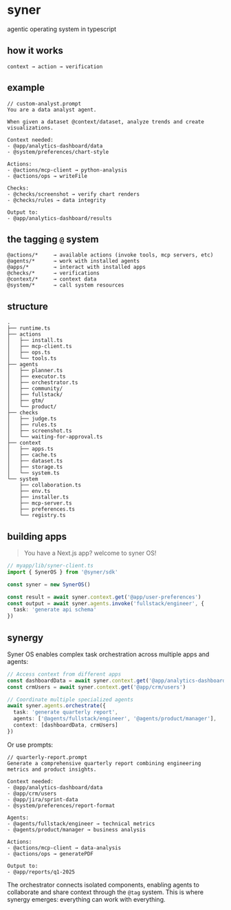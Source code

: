 # syner

agentic operating system in typescript

## how it works
```
context → action → verification
```

## example
```
// custom-analyst.prompt
You are a data analyst agent.

When given a dataset @context/dataset, analyze trends and create visualizations.

Context needed:
- @app/analytics-dashboard/data
- @system/preferences/chart-style

Actions:
- @actions/mcp-client → python-analysis
- @actions/ops → writeFile

Checks:
- @checks/screenshot → verify chart renders
- @checks/rules → data integrity

Output to:
- @app/analytics-dashboard/results
```

## the tagging `@` system
```
@actions/*     → available actions (invoke tools, mcp servers, etc)
@agents/*      → work with installed agents
@apps/*        → interact with installed apps
@checks/*      → verifications
@context/*     → context data
@system/*      → call system resources
```

## structure
```
.
├── runtime.ts
├── actions
│   ├── install.ts
│   ├── mcp-client.ts
│   ├── ops.ts
│   └── tools.ts
├── agents
│   ├── planner.ts
│   ├── executor.ts
│   ├── orchestrator.ts
│   ├── community/
│   ├── fullstack/
│   ├── gtm/
│   └── product/
├── checks
│   ├── judge.ts
│   ├── rules.ts
│   ├── screenshot.ts
│   └── waiting-for-approval.ts
├── context
│   ├── apps.ts
│   ├── cache.ts
│   ├── dataset.ts
│   ├── storage.ts
│   └── system.ts
└── system
    ├── collaboration.ts
    ├── env.ts
    ├── installer.ts
    ├── mcp-server.ts
    ├── preferences.ts
    └── registry.ts
```

## building apps
> You have a Next.js app? welcome to syner OS!
```ts
// myapp/lib/syner-client.ts
import { SynerOS } from '@syner/sdk'

const syner = new SynerOS()

const result = await syner.context.get('@app/user-preferences')
const output = await syner.agents.invoke('fullstack/engineer', {
  task: 'generate api schema'
})
```

## synergy

Syner OS enables complex task orchestration across multiple apps and agents:

```ts
// Access context from different apps
const dashboardData = await syner.context.get('@app/analytics-dashboard/data')
const crmUsers = await syner.context.get('@app/crm/users')

// Coordinate multiple specialized agents
await syner.agents.orchestrate({
  task: 'generate quarterly report',
  agents: ['@agents/fullstack/engineer', '@agents/product/manager'],
  context: [dashboardData, crmUsers]
})
```

Or use prompts:

```prompt
// quarterly-report.prompt
Generate a comprehensive quarterly report combining engineering metrics and product insights.

Context needed:
- @app/analytics-dashboard/data
- @app/crm/users
- @app/jira/sprint-data
- @system/preferences/report-format

Agents:
- @agents/fullstack/engineer → technical metrics
- @agents/product/manager → business analysis

Actions:
- @actions/mcp-client → data-analysis
- @actions/ops → generatePDF

Output to:
- @app/reports/q1-2025
```

The orchestrator connects isolated components, enabling agents to collaborate and share context through the `@tag` system. This is where synergy emerges: everything can work with everything.

